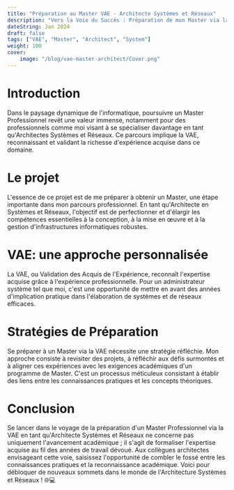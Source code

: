 ```yaml
---
title: "Préparation au Master VAE - Architecte Systèmes et Réseaux"
description: "Vers la Voie du Succès : Préparation de mon Master via la VAE en tant qu'Architecte Systèmes et Réseaux Dynamique"
dateString: Jan 2024
draft: false
tags: ["VAE", "Master", "Architect", "System"]
weight: 100
cover:
    image: "/blog/vae-master-architect/Cover.png"
---
```


# Introduction

Dans le paysage dynamique de l'informatique, poursuivre un Master Professionnel revêt une valeur immense, notamment pour des professionnels comme moi visant à se spécialiser davantage en tant qu'Architectes Systèmes et Réseaux. Ce parcours implique la VAE, reconnaissant et validant la richesse d'expérience acquise dans ce domaine.

# Le projet

L'essence de ce projet est de me préparer à obtenir un Master, une étape importante dans mon parcours professionnel. En tant qu'Architecte en Systèmes et Réseaux, l'objectif est de perfectionner et d'élargir les compétences essentielles à la conception, à la mise en œuvre et à la gestion d'infrastructures informatiques robustes.

# VAE: une approche personnalisée

La VAE, ou Validation des Acquis de l'Expérience, reconnaît l'expertise acquise grâce à l'expérience professionnelle. Pour un administrateur système tel que moi, c'est une opportunité de mettre en avant des années d'implication pratique dans l'élaboration de systèmes et de réseaux efficaces.

# Stratégies de Préparation

Se préparer à un Master via la VAE nécessite une stratégie réfléchie. Mon approche consiste à revisiter des projets, à réfléchir aux défis surmontés et à aligner ces expériences avec les exigences académiques d'un programme de Master. C'est un processus méticuleux consistant à établir des liens entre les connaissances pratiques et les concepts théoriques.

# Conclusion

Se lancer dans le voyage de la préparation d'un Master Professionnel via la VAE en tant qu'Architecte Systèmes et Réseaux ne concerne pas uniquement l'avancement académique ; il s'agit de formaliser l'expertise acquise au fil des années de travail dévoué. Aux collègues architectes envisageant cette voie, saisissez l'opportunité de combler le fossé entre les connaissances pratiques et la reconnaissance académique. Voici pour débloquer de nouveaux sommets dans le monde de l'Architecture Systèmes et Réseaux ! 🌐💻
